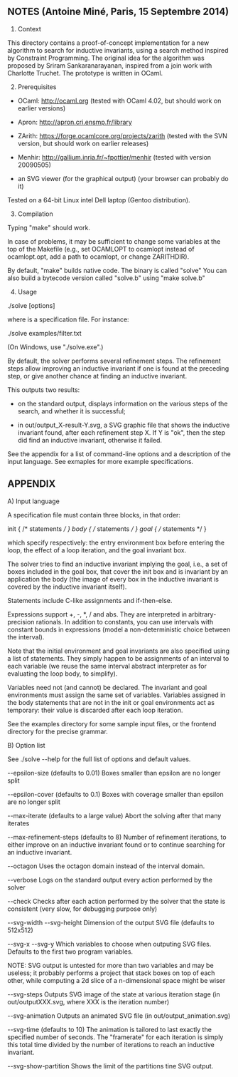NOTES (Antoine Miné, Paris, 15 Septembre 2014)
-----


1) Context

This directory contains a proof-of-concept implementation for a new
algorithm to search for inductive invariants, using a search method inspired
by Constraint Programming.
The original idea for the algorithm was proposed by Sriram Sankaranarayanan,
inspired from a join work with Charlotte Truchet.
The prototype is written in OCaml.


2) Prerequisites

- OCaml: http://ocaml.org
  (tested with OCaml 4.02, but should work on earlier versions)

- Apron: http://apron.cri.ensmp.fr/library

- ZArith: https://forge.ocamlcore.org/projects/zarith
  (tested with the SVN version, but should work on earlier releases)

- Menhir: http://gallium.inria.fr/~fpottier/menhir
  (tested with version 20090505)

- an SVG viewer (for the graphical output)
  (your browser can probably do it)

Tested on a 64-bit Linux intel Dell laptop (Gentoo distribution).


3) Compilation

Typing "make" should work.

In case of problems, it may be sufficient to change some variables at the
top of the Makefile (e.g., set OCAMLOPT to ocamlopt instead of ocamlopt.opt,
add a path to ocamlopt, or change ZARITHDIR).

By default, "make" builds native code. 
The binary is called "solve"
You can also build a bytecode version called "solve.b" using "make solve.b"


4) Usage

  ./solve [options] <file>

where <file> is a specification file. For instance:

  ./solve examples/filter.txt

(On Windows, use "./solve.exe".)


By default, the solver performs several refinement steps.
The refinement steps allow improving an inductive invariant if one
is found at the preceding step, or give another chance at finding
an inductive invariant.


This outputs two results:

- on the standard output, displays information on the various steps
of the search, and whether it is successful;

- in out/output_X-result-Y.svg, a SVG graphic file that shows the inductive 
invariant found, after each refinement step X. If Y is "ok", then the
step did find an inductive invariant, otherwise it failed.

See the appendix for a list of command-line options and a description of 
the input language. See exmaples for more example specifications.



APPENDIX
--------

A) Input language

A specification file must contain three blocks, in that order:

  init { /* statements */ }
  body { /* statements */ }
  goal { /* statements */ }

which specify respectively: the entry environment box before entering 
the loop, the effect of a loop iteration, and the goal invariant box.

The solver tries to find an inductive invariant implying the goal, i.e.,
a set of boxes included in the goal box, that cover the init box and
is invariant by an application the body (the image of every box in the
inductive invariant is covered by the inductive invariant itself).

Statements include C-like assignments and if-then-else.

Expressions support +, -, *, / and abs. They are interpreted in 
arbitrary-precision rationals. In addition to constants, you can use
intervals with constant bounds in expressions (model a non-deterministic
choice between the interval).

Note that the initial environment and goal invariants are also specified 
using a list of statements. They simply happen to be assignments of an 
interval to each variable (we reuse the same interval abstract interpreter 
as for evaluating the loop body, to simplify).

Variables need not (and cannot) be declared. The invariant and goal
environments must assign the same set of variables.
Variables assigned in the body statements that are not in the init
or goal environments act as temporary: their value is discarded after
each loop iteration.


See the examples directory for some sample input files, or the frontend
directory for the precise grammar.


B) Option list

  See ./solve --help for the full list of options and default values.
  

  --epsilon-size <float> (defaults to 0.01)
  Boxes smaller than epsilon are no longer split

  --epsilon-cover <float> (defaults to 0.1)
  Boxes with coverage smaller than epsilon are no longer split

  --max-iterate <int> (defaults to a large value)
  Abort the solving after that many iterates

  --max-refinement-steps (defaults to 8)
  Number of refinement iterations, to either improve on an inductive
  invariant found or to continue searching for an inductive invariant.

  --octagon
  Uses the octagon domain instead of the interval domain.

  --verbose
  Logs on the standard output every action performed by the solver

  --check
  Checks after each action performed by the solver that the state
  is consistent (very slow, for debugging purpose only)

  --svg-width <int>
  --svg-height <int>
  Dimension of the output SVG file (defaults to 512x512)

  --svg-x <string>
  --svg-y <string>
  Which variables to choose when outputing SVG files.
  Defaults to the first two program variables.

  NOTE: SVG output is untested for more than two variables and may be
  useless; it probably performs a project that stack boxes on top of each
  other, while computing a 2d slice of a n-dimensional space might be
  wiser

  --svg-steps
  Outputs SVG image of the state at various iteration stage
  (in out/outputXXX.svg, where XXX is the iteration number)

  --svg-animation
  Outputs an animated SVG file
  (in out/output_animation.svg)

  --svg-time <float> (defaults to 10)
  The animation is tailored to last exactly the specified number of
  seconds. The "framerate" for each iteration is simply this total time
  divided by the number of iterations to reach an inductive invariant.

  --svg-show-partition
  Shows the limit of the partitions tine SVG output.
  
